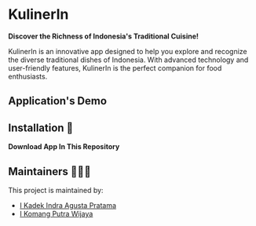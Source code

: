 # KulinerIn
**Discover the Richness of Indonesia's Traditional Cuisine!**

KulinerIn is an innovative app designed to help you explore and recognize the diverse traditional dishes of Indonesia. With advanced technology and user-friendly features, KulinerIn is the perfect companion for food enthusiasts.

## Application's Demo

## Installation 🔨
**Download App In This Repository**

## Maintainers 🧑‍🤝‍🧑
This project is maintained by:
* [I Kadek Indra Agusta Pratama](https://github.com/dduuddeekk)
* [I Komang Putra Wijaya](https://github.com/ikmgputrawijaya)
